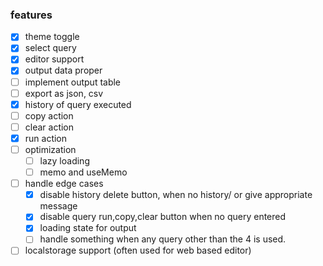 ### features

- [x] theme toggle
- [x] select query
- [x] editor support
- [x] output data proper
- [ ] implement output table
- [ ] export as json, csv
- [x] history of query executed
- [ ] copy action
- [ ] clear action
- [x] run action
- [ ] optimization
  - [ ] lazy loading
  - [ ] memo and useMemo
- [ ] handle edge cases
  - [x] disable history delete button, when no history/ or give appropriate message
  - [x] disable query run,copy,clear button when no query entered
  - [x] loading state for output
  - [ ] handle something when any query other than the 4 is used.
- [ ] localstorage support (often used for web based editor)

